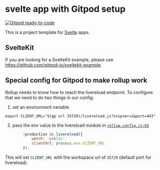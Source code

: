 
# svelte app with Gitpod setup

[![Gitpod ready-to-code](https://gitpod.io/button/open-in-gitpod.svg)](https://gitpod.io/from-referrer/)

This is a project template for [Svelte](https://svelte.dev) apps. 

## SvelteKit

If you are looking for a SvelteKit example, please use https://github.com/gitpod-io/sveltekit-example.

## Special config for Gitpod to make rollup work

Rollup needs to know how to reach the livereload endpoint. To configure that we need to do two things in our config:

1) set an environment variable
```
export CLIENT_URL="$(gp url 35729)/livereload.js?snipver=1&port=443"
```
2) pass the env value to the livereload module in [`rollup.config.js:65`](https://github.com/gitpod-io/sveltejs-template/blob/587088aae9cb7331c27591b7f8cef9d58c037e46/rollup.config.js#L66-L69)
```js
		!production && livereload({
            watch: 'public',
            clientUrl: process.env.CLIENT_URL
        }),
```

This will set `CLIENT_URL` with the workspace url of `35729` (default port for livereload).

